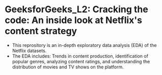 # GeeksforGeeks_L2: Cracking the code: An inside look at Netflix's content strategy
- This reprository is an in-depth exploratory data analysis (EDA) of the Netflix datasets. 
- The EDA includes: Trends in content production, identification of popular genres, analyzing content ratings, and understanding the distribution of movies and TV shows on the platform. 
